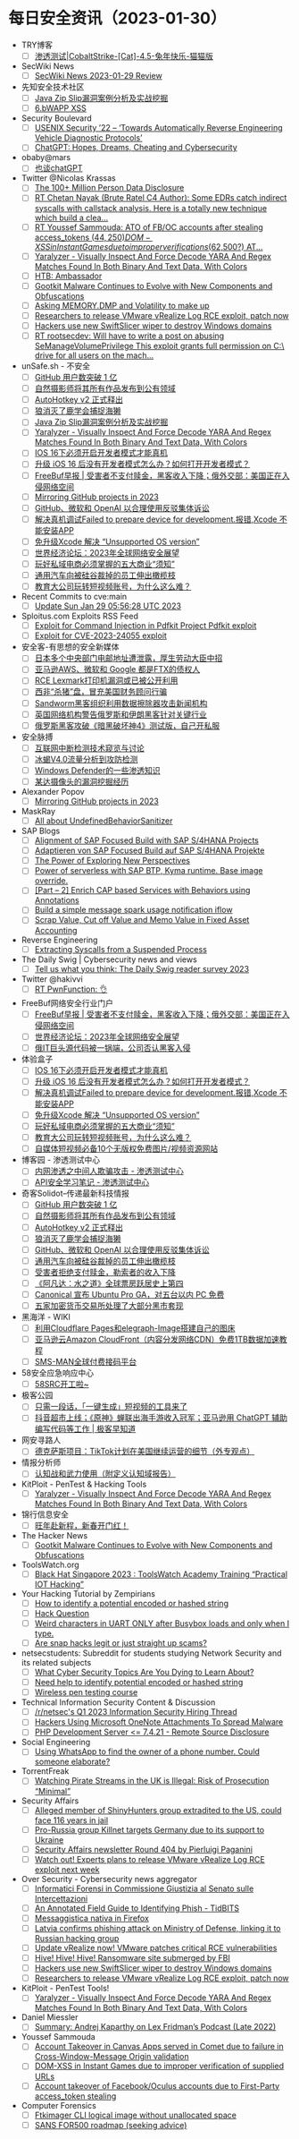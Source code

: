# 每日安全资讯（2023-01-30）

- TRY博客
  - [ ] [渗透测试|CobaltStrike-[Cat]-4.5-兔年快乐-猫猫版](https://www.nctry.com/2689.html)
- SecWiki News
  - [ ] [SecWiki News 2023-01-29 Review](http://www.sec-wiki.com/?2023-01-29)
- 先知安全技术社区
  - [ ] [Java Zip Slip漏洞案例分析及实战挖掘](https://xz.aliyun.com/t/12081)
  - [ ] [6.bWAPP XSS](https://xz.aliyun.com/t/12080)
- Security Boulevard
  - [ ] [USENIX Security ’22 – ‘Towards Automatically Reverse Engineering Vehicle Diagnostic Protocols’](https://securityboulevard.com/2023/01/usenix-security-22-towards-automatically-reverse-engineering-vehicle-diagnostic-protocols/)
  - [ ] [ChatGPT: Hopes, Dreams, Cheating and Cybersecurity](https://securityboulevard.com/2023/01/chatgpt-hopes-dreams-cheating-and-cybersecurity/)
- obaby@mars
  - [ ] [也谈chatGPT](https://h4ck.org.cn/2023/01/%e4%b9%9f%e8%b0%88chatgpt/)
- Twitter @Nicolas Krassas
  - [ ] [The 100+ Million Person Data Disclosure](https://twitter.com/Dinosn/status/1619769490249764865)
  - [ ] [RT Chetan Nayak (Brute Ratel C4 Author): Some EDRs catch indirect syscalls with callstack analysis. Here is a totally new technique which build a clea...](https://twitter.com/NinjaParanoid/status/1619734139602866176)
  - [ ] [RT Youssef Sammouda: ATO of FB/OC accounts after stealing access_tokens ($44,250) DOM-XSS in Instant Games due to improper verifications ($62,500?) AT...](https://twitter.com/samm0uda/status/1619685003478319105)
  - [ ] [Yaralyzer - Visually Inspect And Force Decode YARA And Regex Matches Found In Both Binary And Text Data, With Colors](https://twitter.com/Dinosn/status/1619682377361678336)
  - [ ] [HTB: Ambassador](https://twitter.com/Dinosn/status/1619595665751040000)
  - [ ] [Gootkit Malware Continues to Evolve with New Components and Obfuscations](https://twitter.com/Dinosn/status/1619595286846001154)
  - [ ] [Asking MEMORY.DMP and Volatility to make up](https://twitter.com/Dinosn/status/1619536506015875073)
  - [ ] [Researchers to release VMware vRealize Log RCE exploit, patch now](https://twitter.com/Dinosn/status/1619536426554757120)
  - [ ] [Hackers use new SwiftSlicer wiper to destroy Windows domains](https://twitter.com/Dinosn/status/1619536348872065025)
  - [ ] [RT rootsecdev: Will have to write a post on abusing SeManageVolumePrivilege This exploit grants full permission on C:\ drive for all users on the mach...](https://twitter.com/rootsecdev/status/1619522744818745347)
- unSafe.sh - 不安全
  - [ ] [GitHub 用户数突破 1 亿](https://buaq.net/go-147102.html)
  - [ ] [自然摄影师将其所有作品发布到公有领域](https://buaq.net/go-147103.html)
  - [ ] [AutoHotkey v2 正式释出](https://buaq.net/go-147085.html)
  - [ ] [狼消灭了鹿学会捕捉海獭](https://buaq.net/go-147086.html)
  - [ ] [Java Zip Slip漏洞案例分析及实战挖掘](https://buaq.net/go-147076.html)
  - [ ] [Yaralyzer - Visually Inspect And Force Decode YARA And Regex Matches Found In Both Binary And Text Data, With Colors](https://buaq.net/go-147070.html)
  - [ ] [IOS 16下必须开启开发者模式才能真机](https://buaq.net/go-147071.html)
  - [ ] [升级 iOS 16 后没有开发者模式怎么办？如何打开开发者模式？](https://buaq.net/go-147072.html)
  - [ ] [FreeBuf早报 | 受害者不支付赎金，黑客收入下降；俄外交部：美国正在入侵网络空间](https://buaq.net/go-147129.html)
  - [ ] [Mirroring GitHub projects in 2023](https://buaq.net/go-147093.html)
  - [ ] [GitHub、微软和 OpenAI 以合理使用反驳集体诉讼](https://buaq.net/go-147056.html)
  - [ ] [解决真机调试Failed to prepare device for development.报错,Xcode 不能安装APP](https://buaq.net/go-147058.html)
  - [ ] [免升级Xcode 解决 “Unsupported OS version”](https://buaq.net/go-147059.html)
  - [ ] [世界经济论坛：2023年全球网络安全展望](https://buaq.net/go-147055.html)
  - [ ] [玩好私域电商必须掌握的五大商业“须知”](https://buaq.net/go-147060.html)
  - [ ] [通用汽车向被硅谷裁掉的员工伸出橄榄枝](https://buaq.net/go-147057.html)
  - [ ] [教育大公司玩转短视频账号，为什么这么难？](https://buaq.net/go-147061.html)
- Recent Commits to cve:main
  - [ ] [Update Sun Jan 29 05:56:28 UTC 2023](https://github.com/trickest/cve/commit/ec9c98defcdb8b81e77f8dce963b79d242b29fa4)
- Sploitus.com Exploits RSS Feed
  - [ ] [Exploit for Command Injection in Pdfkit Project Pdfkit exploit](https://sploitus.com/exploit?id=38A6D118-ABAB-59DD-9EA2-5FD83636A6BE&utm_source=rss&utm_medium=rss)
  - [ ] [Exploit for CVE-2023-24055 exploit](https://sploitus.com/exploit?id=CA5ECB54-1A68-5CF2-B209-3326ADF51E49&utm_source=rss&utm_medium=rss)
- 安全客-有思想的安全新媒体
  - [ ] [日本多个中央部门电邮地址遭泄露，厚生劳动大臣中招](https://www.anquanke.com/post/id/285763)
  - [ ] [亚马逊AWS、微软和 Google 都是FTX的债权人](https://www.anquanke.com/post/id/285735)
  - [ ] [RCE Lexmark打印机漏洞或已被公开利用](https://www.anquanke.com/post/id/285760)
  - [ ] [西非“杀猪”盘，冒充美国财务顾问行骗](https://www.anquanke.com/post/id/285756)
  - [ ] [Sandworm黑客组织利用数据擦除器攻击新闻机构](https://www.anquanke.com/post/id/285752)
  - [ ] [英国网络机构警告俄罗斯和伊朗黑客针对关键行业](https://www.anquanke.com/post/id/285748)
  - [ ] [俄罗斯黑客攻破《暗黑破坏神4》测试版，自己开私服](https://www.anquanke.com/post/id/285724)
- 安全脉搏
  - [ ] [互联网中断检测技术窥览与讨论](https://www.secpulse.com/archives/195112.html)
  - [ ] [冰蝎V4.0流量分析到攻防检测](https://www.secpulse.com/archives/195173.html)
  - [ ] [Windows Defender的一些渗透知识](https://www.secpulse.com/archives/195152.html)
  - [ ] [某达摄像头的漏洞挖掘经历](https://www.secpulse.com/archives/195088.html)
- Alexander Popov
  - [ ] [Mirroring GitHub projects in 2023](https://a13xp0p0v.github.io/2023/01/29/mirroring-github-projects.html)
- MaskRay
  - [ ] [All about UndefinedBehaviorSanitizer](https://maskray.me/blog/2023-01-29-all-about-undefined-behavior-sanitizer)
- SAP Blogs
  - [ ] [Alignment of SAP Focused Build with SAP S/4HANA Projects](https://blogs.sap.com/2023/01/29/alignment-of-sap-focused-build-with-sap-s-4hana-projects/)
  - [ ] [Adaptieren von SAP Focused Build auf SAP S/4HANA Projekte](https://blogs.sap.com/2023/01/29/adaptieren-von-sap-focused-build-auf-sap-s-4hana-projekte/)
  - [ ] [The Power of Exploring New Perspectives](https://blogs.sap.com/2023/01/29/the-power-of-exploring-new-perspectives/)
  - [ ] [Power of serverless with SAP BTP, Kyma runtime. Base image override.](https://blogs.sap.com/2023/01/29/power-of-serverless-with-sap-btp-kyma-runtime.-base-image-override./)
  - [ ] [[Part – 2] Enrich CAP based Services with Behaviors using Annotations](https://blogs.sap.com/2023/01/29/part-2-enrich-cap-based-services-with-behaviors-using-annotations/)
  - [ ] [Build a simple message spark usage notification iflow](https://blogs.sap.com/2023/01/29/build-a-simple-message-spark-usage-notification-iflow/)
  - [ ] [Scrap Value, Cut off Value and Memo Value in Fixed Asset Accounting](https://blogs.sap.com/2023/01/29/scrap-value-cut-off-value-and-memo-value-in-fixed-asset-accounting/)
- Reverse Engineering
  - [ ] [Extracting Syscalls from a Suspended Process](https://www.reddit.com/r/ReverseEngineering/comments/10o2xzc/extracting_syscalls_from_a_suspended_process/)
- The Daily Swig | Cybersecurity news and views
  - [ ] [Tell us what you think: The Daily Swig reader survey 2023](https://portswigger.net/daily-swig/tell-us-what-you-think-the-daily-swig-reader-survey-2023)
- Twitter @hakivvi
  - [ ] [RT PwnFunction: 👌](https://twitter.com/PwnFunction/status/1619618521566306305)
- FreeBuf网络安全行业门户
  - [ ] [FreeBuf早报 | 受害者不支付赎金，黑客收入下降；俄外交部：美国正在入侵网络空间](https://www.freebuf.com/news/355915.html)
  - [ ] [世界经济论坛：2023年全球网络安全展望](https://www.freebuf.com/news/355905.html)
  - [ ] [俄IT巨头源代码被一锅端，公司否认黑客入侵](https://www.freebuf.com/news/355880.html)
- 体验盒子
  - [ ] [IOS 16下必须开启开发者模式才能真机](https://www.uedbox.com/post/68709/)
  - [ ] [升级 iOS 16 后没有开发者模式怎么办？如何打开开发者模式？](https://www.uedbox.com/post/68710/)
  - [ ] [解决真机调试Failed to prepare device for development.报错,Xcode 不能安装APP](https://www.uedbox.com/post/68707/)
  - [ ] [免升级Xcode 解决 “Unsupported OS version”](https://www.uedbox.com/post/68706/)
  - [ ] [玩好私域电商必须掌握的五大商业“须知”](https://www.uedbox.com/post/68704/)
  - [ ] [教育大公司玩转短视频账号，为什么这么难？](https://www.uedbox.com/post/68701/)
  - [ ] [自媒体短视频必备10个无版权免费图片/视频资源网站](https://www.uedbox.com/post/68698/)
- 博客园 - 渗透测试中心
  - [ ] [内网渗透之中间人欺骗攻击 - 渗透测试中心](https://www.cnblogs.com/backlion/p/17072551.html)
  - [ ] [API安全学习笔记 - 渗透测试中心](https://www.cnblogs.com/backlion/p/17072527.html)
- 奇客Solidot–传递最新科技情报
  - [ ] [GitHub 用户数突破 1 亿](https://www.solidot.org/story?sid=73981)
  - [ ] [自然摄影师将其所有作品发布到公有领域](https://www.solidot.org/story?sid=73980)
  - [ ] [AutoHotkey v2 正式释出](https://www.solidot.org/story?sid=73979)
  - [ ] [狼消灭了鹿学会捕捉海獭](https://www.solidot.org/story?sid=73978)
  - [ ] [GitHub、微软和 OpenAI 以合理使用反驳集体诉讼](https://www.solidot.org/story?sid=73977)
  - [ ] [通用汽车向被硅谷裁掉的员工伸出橄榄枝](https://www.solidot.org/story?sid=73976)
  - [ ] [受害者拒绝支付赎金，勒索者的收入下降](https://www.solidot.org/story?sid=73975)
  - [ ] [《阿凡达：水之道》全球票房跃居史上第四](https://www.solidot.org/story?sid=73974)
  - [ ] [Canonical 宣布 Ubuntu Pro GA，对五台以内 PC 免费](https://www.solidot.org/story?sid=73973)
  - [ ] [五家加密货币交易所处理了大部分黑市套现](https://www.solidot.org/story?sid=73972)
- 黑海洋 - WIKI
  - [ ] [利用Cloudflare Pages和elegraph-Image搭建自己的图床](https://blog.upx8.com/3205)
  - [ ] [亚马逊云Amazon CloudFront（内容分发网络CDN）免费1TB数据加速教程](https://blog.upx8.com/3204)
  - [ ] [SMS-MAN全球付费接码平台](https://blog.upx8.com/3203)
- 58安全应急响应中心
  - [ ] [58SRC开工啦~](https://mp.weixin.qq.com/s?__biz=MzU4NTMzNjU4Mw==&mid=2247489627&idx=1&sn=910cad610843c5473ceaca7cc4759b40&chksm=fd8d4a33cafac32522ce8dab3a793a7b3bb0c52555d0751a0067ba3b7a70f8cff15ac3437342&scene=58&subscene=0#rd)
- 极客公园
  - [ ] [只需一段话，「一键生成」短视频的工具来了](https://mp.weixin.qq.com/s?__biz=MTMwNDMwODQ0MQ==&mid=2652981876&idx=1&sn=555139cd95bed3308d789abaff4178bb&chksm=7e5437c24923bed4cd17b1ff57de32722bde68fc23f1bb215860589e893d7c74940e82236237&scene=58&subscene=0#rd)
  - [ ] [抖音超市上线；《原神》蝉联出海手游收入冠军；亚马逊用 ChatGPT 辅助编写代码等工作 | 极客早知道](https://mp.weixin.qq.com/s?__biz=MTMwNDMwODQ0MQ==&mid=2652981852&idx=1&sn=b903f51afb9812d01b37400ba2ecefa7&chksm=7e5437ea4923befc34bc1fcb18d0b7a68a1720bacecec7a0404eb4fba319beeab110b5d1bbee&scene=58&subscene=0#rd)
- 网安寻路人
  - [ ] [德克萨斯项目：TikTok计划在美国继续运营的细节（外专观点）](https://mp.weixin.qq.com/s?__biz=MzIxODM0NDU4MQ==&mid=2247498847&idx=1&sn=d8cabd3fc2129c155f8a5bd61fc81082&chksm=97e941b5a09ec8a33a77de7748f3179b1ea0467a3283e33c4df9c8183f50d19450b68b7b0259&scene=58&subscene=0#rd)
- 情报分析师
  - [ ] [认知战和武力使用（附定义认知域报告）](https://mp.weixin.qq.com/s?__biz=MzA3Mjc1MTkwOA==&mid=2650524723&idx=1&sn=7d9c284995ab7ff17d2e53a990f0a7a5&chksm=8716e278b0616b6e206cf5bafc545d70732038c70e2ad720b30fde20daf6a702a830a120b0de&scene=58&subscene=0#rd)
- KitPloit - PenTest & Hacking Tools
  - [ ] [Yaralyzer - Visually Inspect And Force Decode YARA And Regex Matches Found In Both Binary And Text Data, With Colors](http://www.kitploit.com/2023/01/yaralyzer-visually-inspect-and-force.html)
- 锦行信息安全
  - [ ] [旺年赴新程，新春开门红！](https://mp.weixin.qq.com/s?__biz=MzIxNTQxMjQyNg==&mid=2247491133&idx=1&sn=cdf89a4593cd5ce7f391f454e36c990d&chksm=9799e598a0ee6c8e040a8c20e47cec6953312d1abcfb8b1dfcd1ab5eb1e502427702bf3a469f&scene=58&subscene=0#rd)
- The Hacker News
  - [ ] [Gootkit Malware Continues to Evolve with New Components and Obfuscations](https://thehackernews.com/2023/01/gootkit-malware-continues-to-evolve.html)
- ToolsWatch.org
  - [ ] [Black Hat Singapore 2023 :  ToolsWatch Academy Training  “Practical IOT Hacking”](https://toolswatch.org/2023/01/black-hat-singapore-2023-toolswatch-academy-training-practical-iot-hacking/)
- Your Hacking Tutorial by Zempirians
  - [ ] [How to identify a potential encoded or hashed string](https://www.reddit.com/r/HowToHack/comments/10o8s6f/how_to_identify_a_potential_encoded_or_hashed/)
  - [ ] [Hack Question](https://www.reddit.com/r/HowToHack/comments/10nwk20/hack_question/)
  - [ ] [Weird characters in UART ONLY after Busybox loads and only when I type.](https://www.reddit.com/r/HowToHack/comments/10nvnof/weird_characters_in_uart_only_after_busybox_loads/)
  - [ ] [Are snap hacks legit or just straight up scams?](https://www.reddit.com/r/HowToHack/comments/10ntqhi/are_snap_hacks_legit_or_just_straight_up_scams/)
- netsecstudents: Subreddit for students studying Network Security and its related subjects
  - [ ] [What Cyber Security Topics Are You Dying to Learn About?](https://www.reddit.com/r/netsecstudents/comments/10obajh/what_cyber_security_topics_are_you_dying_to_learn/)
  - [ ] [Need help to identify potential encoded or hashed string](https://www.reddit.com/r/netsecstudents/comments/10o8r4k/need_help_to_identify_potential_encoded_or_hashed/)
  - [ ] [Wireless pen testing course](https://www.reddit.com/r/netsecstudents/comments/10nynui/wireless_pen_testing_course/)
- Technical Information Security Content & Discussion
  - [ ] [/r/netsec's Q1 2023 Information Security Hiring Thread](https://www.reddit.com/r/netsec/comments/10obo8n/rnetsecs_q1_2023_information_security_hiring/)
  - [ ] [Hackers Using Microsoft OneNote Attachments To Spread Malware](https://www.reddit.com/r/netsec/comments/10oe8vz/hackers_using_microsoft_onenote_attachments_to/)
  - [ ] [PHP Development Server <= 7.4.21 - Remote Source Disclosure](https://www.reddit.com/r/netsec/comments/10o41h0/php_development_server_7421_remote_source/)
- Social Engineering
  - [ ] [Using WhatsApp to find the owner of a phone number. Could someone elaborate?](https://www.reddit.com/r/SocialEngineering/comments/10olorr/using_whatsapp_to_find_the_owner_of_a_phone/)
- TorrentFreak
  - [ ] [Watching Pirate Streams in the UK is Illegal: Risk of Prosecution “Minimal”](https://torrentfreak.com/watching-pirate-streams-in-the-uk-is-illegal-risk-of-prosecution-minimal-230129/)
- Security Affairs
  - [ ] [Alleged member of ShinyHunters group extradited to the US, could face 116 years in jail](https://securityaffairs.com/141489/cyber-crime/shinyhunters-member-extradited-us.html)
  - [ ] [Pro-Russia group Killnet targets Germany due to its support to Ukraine](https://securityaffairs.com/141513/hacktivism/killnet-targets-germany.html)
  - [ ] [Security Affairs newsletter Round 404 by Pierluigi Paganini](https://securityaffairs.com/141509/breaking-news/security-affairs-newsletter-round-404-by-pierluigi-paganini.html)
  - [ ] [Watch out! Experts plans to release VMware vRealize Log RCE exploit next week](https://securityaffairs.com/141495/hacking/poc-exploit-vmware-vrealize-log-rce.html)
- Over Security - Cybersecurity news aggregator
  - [ ] [Informatici Forensi in Commissione Giustizia al Senato sulle Intercettazioni](https://www.dalchecco.it/informatici-forensi-senato-captatori-intercettazioni/)
  - [ ] [An Annotated Field Guide to Identifying Phish - TidBITS](https://tidbits.com/2023/01/16/an-annotated-field-guide-to-identifying-phish/)
  - [ ] [Messaggistica nativa in Firefox](https://hackerjournal.it/11253/messaggistica-nativa-in-firefox/)
  - [ ] [Latvia confirms phishing attack on Ministry of Defense, linking it to Russian hacking group](https://therecord.media/latvia-confirms-phishing-attack-on-ministry-of-defense-linking-it-to-russian-hacking-group/)
  - [ ] [Update vRealize now! VMware patches critical RCE vulnerabilities](https://www.malwarebytes.com/blog/news/2023/01/update-vrealize-now-vmware-patches-critical-rce-vulnerabilities)
  - [ ] [Hive! Hive! Hive! Ransomware site submerged by FBI](https://www.malwarebytes.com/blog/news/2023/01/hive-ransomware-infrastructure-taken-down)
  - [ ] [Hackers use new SwiftSlicer wiper to destroy Windows domains](https://www.bleepingcomputer.com/news/security/hackers-use-new-swiftslicer-wiper-to-destroy-windows-domains/)
  - [ ] [Researchers to release VMware vRealize Log RCE exploit, patch now](https://www.bleepingcomputer.com/news/security/researchers-to-release-vmware-vrealize-log-rce-exploit-patch-now/)
- KitPloit - PenTest Tools!
  - [ ] [Yaralyzer - Visually Inspect And Force Decode YARA And Regex Matches Found In Both Binary And Text Data, With Colors](http://www.kitploit.com/2023/01/yaralyzer-visually-inspect-and-force.html)
- Daniel Miessler
  - [ ] [Summary: Andrej Kaparthy on Lex Fridman’s Podcast (Late 2022)](https://danielmiessler.com/projects/summaries/kaparthy-fridman-2022/)
- Youssef Sammouda
  - [ ] [Account Takeover in Canvas Apps served in Comet due to failure in Cross-Window-Message Origin validation](https://ysamm.com/?p=783)
  - [ ] [DOM-XSS in Instant Games due to improper verification of supplied URLs](https://ysamm.com/?p=779)
  - [ ] [Account takeover of Facebook/Oculus accounts due to First-Party access_token stealing](https://ysamm.com/?p=777)
- Computer Forensics
  - [ ] [Ftkimager CLI logical image without unallocated space](https://www.reddit.com/r/computerforensics/comments/10oe5tm/ftkimager_cli_logical_image_without_unallocated/)
  - [ ] [SANS FOR500 roadmap (seeking advice)](https://www.reddit.com/r/computerforensics/comments/10nvu24/sans_for500_roadmap_seeking_advice/)
